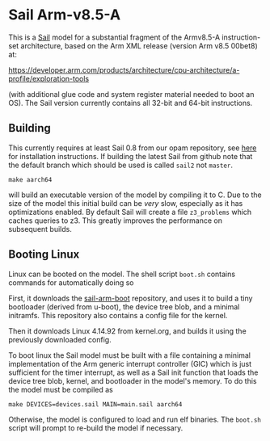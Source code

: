 # Sail Arm-v8.5-A

This is a [Sail](https://www.cl.cam.ac.uk/~pes20/sail/) model for a substantial fragment of the Armv8.5-A
instruction-set architecture, based on the Arm XML release (version Arm v8.5 00bet8) at:

https://developer.arm.com/products/architecture/cpu-architecture/a-profile/exploration-tools

(with additional glue code and system register material needed to boot
an OS). The Sail version currently contains all 32-bit and 64-bit instructions.

## Building

This currently requires at least Sail 0.8 from our opam repository, see [here](https://github.com/rems-project/sail/wiki/OPAMInstall) for installation instructions. If building the latest Sail from github note that the default branch which should be used is called `sail2` not `master`.

```
make aarch64
```

will build an executable version of the model by compiling it to C. Due to the size of the model this initial build can be *very* slow, especially as it has optimizations enabled. By default Sail will create a file `z3_problems` which caches queries to z3. This greatly improves the performance on subsequent builds.

## Booting Linux

Linux can be booted on the model. The shell script `boot.sh` contains
commands for automatically doing so

First, it downloads the
[sail-arm-boot](https://github.com/Alasdair/sail-arm-boot) repository,
and uses it to build a tiny bootloader (derived from u-boot), the
device tree blob, and a minimal initramfs. This repository also
contains a config file for the kernel.

Then it downloads Linux 4.14.92 from kernel.org, and builds it using
the previously downloaded config.

To boot linux the Sail model must be built with a file containing a
minimal implementation of the Arm generic interrupt controller (GIC)
which is just sufficient for the timer interrupt, as well as a Sail
init function that loads the device tree blob, kernel, and bootloader
in the model's memory. To do this the model must be compiled as

```
make DEVICES=devices.sail MAIN=main.sail aarch64
```

Otherwise, the model is configured to load and run elf binaries. The
`boot.sh` script will prompt to re-build the model if necessary.
